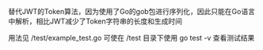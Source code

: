 替代JWT的Token算法，因为使用了Go的gob包进行序列化，因此只能在Go语言中解析，相比JWT减少了Token字符串的长度和生成时间

用法见 /test/example_test.go
可使在 /test 目录下使用 go test -v 查看测试结果